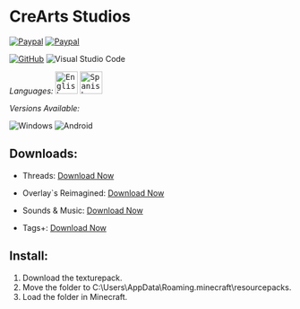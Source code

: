 # CreArts Studios

[![Paypal](https://img.shields.io/badge/lang-ES,EN-blue?&labelColor=034C4C&color=%2309CDCA&style=for-the-badge)](https://)
[![Paypal](https://img.shields.io/badge/Release-0.7-blue?&labelColor=034C4C&color=%2309CDCA&style=for-the-badge)](https://)

<a href="https://github.com/7oSkaaa"><img src="https://img.shields.io/badge/github-%23181717.svg?style=for-the-badge&logo=github&logoColor=white" alt="GitHub"/></a>
![Visual Studio Code](https://img.shields.io/badge/VSCODE-0078d7.svg?style=for-the-badge&logo=visual-studio-code&logoColor=white)

*Languages:*  <kbd>[<img title="English" alt="English" src="https://crearts-community.github.io/Assets/languages/english.png" width="40">](/readme.md)</kbd>
<kbd>[<img title="Spanish" alt="Spanish" src="https://crearts-community.github.io/Assets/languages/spanish.png" width="40">](/.github/docs/translations/readme/spanish.md)</kbd>

*Versions Available:*

  ![Windows](https://img.shields.io/badge/Windows-0078D6?style=for-the-badge&logo=windows&logoColor=white)
  ![Android](https://img.shields.io/badge/Android-3DDC84?style=for-the-badge&logo=android&logoColor=white)

## Downloads:
* Threads:
[Download Now](https://github.com/CorellanStoma/CreArts-Obsidian/archive/refs/heads/master.zip)

* Overlay`s Reimagined:
[Download Now](https://fonts.google.com/specimen/Quicksand)

* Sounds & Music:
[Download Now](https://fonts.google.com/specimen/Quicksand)

* Tags+:
[Download Now](https://fonts.google.com/specimen/Quicksand)

## Install:
1. Download the texturepack.
2. Move the folder to C:\Users\AppData\Roaming\.minecraft\resourcepacks.
3. Load the folder in Minecraft.
